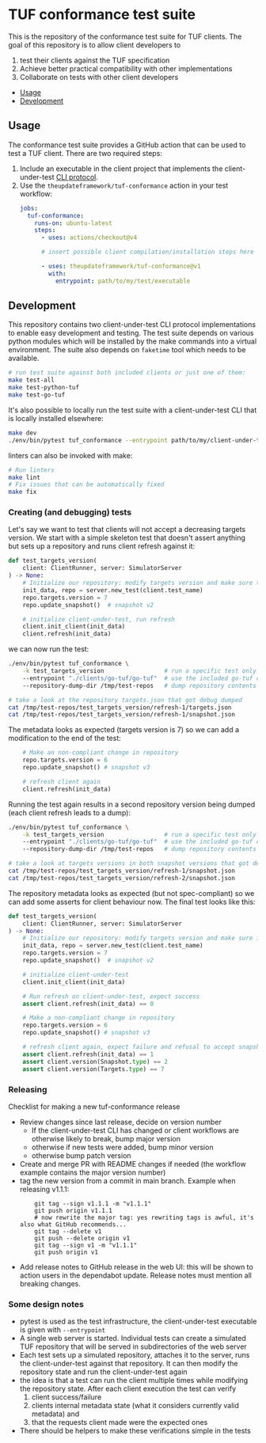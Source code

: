 # TUF conformance test suite

This is the repository of the conformance test suite for TUF clients. The goal of this
repository is to allow client developers to
  1. test their clients against the TUF specification
  2. Achieve better practical compatibility with other implementations
  3. Collaborate on tests with other client developers

- [Usage](#Usage)
- [Development](#Development)


## Usage

The conformance test suite provides a GitHub action that can be used to test a TUF client.
There are two required steps:

1. Include an executable in the client project that implements the client-under-test
   [CLI protocol](CLIENT-CLI.md).
2. Use the `theupdateframework/tuf-conformance` action in your test workflow:
    ```yaml
    jobs:
      tuf-conformance:
        runs-on: ubuntu-latest
        steps:
          - uses: actions/checkout@v4

          # insert possible client compilation/installation steps here

          - uses: theupdateframework/tuf-conformance@v1
            with:
              entrypoint: path/to/my/test/executable
    ```


## Development

This repository contains two client-under-test CLI protocol implementations
to enable easy development and testing. The test suite depends on various
python modules which will be installed by the make commands into a virtual environment.
The suite also depends on `faketime` tool which needs to be available.

```bash
# run test suite against both included clients or just one of them:
make test-all
make test-python-tuf
make test-go-tuf
```

It's also possible to locally run the test suite with a client-under-test CLI that is locally installed elsewhere:

```bash
make dev
./env/bin/pytest tuf_conformance --entrypoint path/to/my/client-under-test/cli
```

linters can also be invoked with make:
```bash
# Run linters
make lint
# Fix issues that can be automatically fixed
make fix
```


### Creating (and debugging) tests

Let's say we want to test that clients will not accept a decreasing targets version. We start with a simple skeleton
test that doesn't assert anything but sets up a repository and runs client refresh against it:

```python
def test_targets_version(
    client: ClientRunner, server: SimulatorServer
) -> None:
    # Initialize our repository: modify targets version and make sure the version is included in snapshot
    init_data, repo = server.new_test(client.test_name)
    repo.targets.version = 7
    repo.update_snapshot()  # snapshot v2

    # initialize client-under-test, run refresh
    client.init_client(init_data)
    client.refresh(init_data)
```

we can now run the test:
```bash
./env/bin/pytest tuf_conformance \
    -k test_targets_version                 # run a specific test only
    --entrypoint "./clients/go-tuf/go-tuf"  # use the included go-tuf client as client-under-test
    --repository-dump-dir /tmp/test-repos   # dump repository contents

# take a look at the repository targets.json that got debug dumped
cat /tmp/test-repos/test_targets_version/refresh-1/targets.json
cat /tmp/test-repos/test_targets_version/refresh-1/snapshot.json
```

The metadata looks as expected (targets version is 7) so we can add a modification to the end of the test:

```python
    # Make an non-compliant change in repository
    repo.targets.version = 6
    repo.update_snapshot() # snapshot v3

    # refresh client again
    client.refresh(init_data)
```

Running the test again results in a second repository version being dumped (each client refresh leads to a dump): 
```bash
./env/bin/pytest tuf_conformance \
    -k test_targets_version                 # run a specific test only
    --entrypoint "./clients/go-tuf/go-tuf"  # use the included go-tuf client as client-under-test
    --repository-dump-dir /tmp/test-repos   # dump repository contents

# take a look at targets versions in both snapshot versions that got debug dumped
cat /tmp/test-repos/test_targets_version/refresh-1/snapshot.json
cat /tmp/test-repos/test_targets_version/refresh-2/snapshot.json
```

The repository metadata looks as expected (but not spec-compliant) so we can add some asserts for client behaviour now.
The final test looks like this:

```python
def test_targets_version(
    client: ClientRunner, server: SimulatorServer
) -> None:
    # Initialize our repository: modify targets version and make sure it's included in snapshot
    init_data, repo = server.new_test(client.test_name)
    repo.targets.version = 7
    repo.update_snapshot()  # snapshot v2

    # initialize client-under-test
    client.init_client(init_data)

    # Run refresh on client-under-test, expect success
    assert client.refresh(init_data) == 0

    # Make a non-compliant change in repository
    repo.targets.version = 6
    repo.update_snapshot() # snapshot v3

    # refresh client again, expect failure and refusal to accept snapshot and targets
    assert client.refresh(init_data) == 1
    assert client.version(Snapshot.type) == 2
    assert client.version(Targets.type) == 7
```

### Releasing

Checklist for making a new tuf-conformance release
* Review changes since last release, decide on version number
  * If the client-under-test CLI has changed or client workflows are otherwise likely to break, bump major version
  * otherwise if new tests were added, bump minor version
  * otherwise bump patch version
* Create and merge PR with README changes if needed (the workflow example contains the major version number)
* tag the new version from a commit in main branch. Example when releasing v1.1.1:
  ```
      git tag --sign v1.1.1 -m "v1.1.1"
      git push origin v1.1.1
      # now rewrite the major tag: yes rewriting tags is awful, it's also what GitHub recommends...
      git tag --delete v1
      git push --delete origin v1
      git tag --sign v1 -m "v1.1.1"
      git push origin v1
  ```
* Add release notes to GitHub release in the web UI: this will be shown to action users in the dependabot update.
  Release notes must mention all breaking changes.

### Some design notes

* pytest is used as the test infrastructure, the client-under-test executable is given with `--entrypoint`
* A single web server is started. Individual tests can create a simulated TUF repository that will be served in 
  subdirectories of the web server 
* Each test sets up a simulated repository, attaches it to the server, runs the client-under-test
  against that repository. It can then modify the repository state and run the client-under-test again
* the idea is that a test can run the client multiple times while modifying the repository state. After each client
  execution the test can verify 
  1. client success/failure
  2. clients internal  metadata state (what it considers currently valid metadata) and
  3. that the requests client made were the expected ones
* There should be helpers to make these verifications simple in the tests

